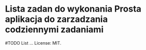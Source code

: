 # Lista zadan do wykonania Prosta aplikacja do zarzadzania codziennymi zadaniami
 #TODO List ...
License: MIT.
